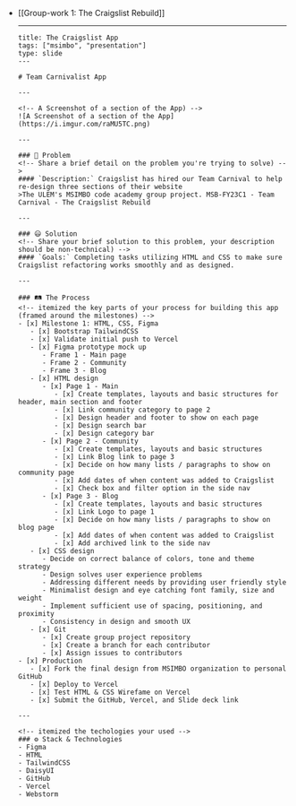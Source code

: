 - [[Group-work 1: The Craigslist Rebuild]]
	- ---
	  title: The Craigslist App 
	  tags: ["msimbo", "presentation"]
	  type: slide
	  ---
	  
	  # Team Carnivalist App
	  
	  ---
	  
	  <!-- A Screenshot of a section of the App) -->
	  ![A Screenshot of a section of the App](https://i.imgur.com/raMU5TC.png)
	  
	  ---
	  
	  ### 🤔 Problem
	  <!-- Share a brief detail on the problem you're trying to solve) -->
	  #### `Description:` Craigslist has hired our Team Carnival to help re-design three sections of their website
	  >The ULEM's MSIMBO code academy group project. MSB-FY23C1 - Team Carnival - The Craigslist Rebuild
	  
	  ---
	  
	  ### 😃 Solution
	  <!-- Share your brief solution to this problem, your description should be non-technical) -->
	  #### `Goals:` Completing tasks utilizing HTML and CSS to make sure Craigslist refactoring works smoothly and as designed.
	  
	  ---
	  
	  ### 🛤️ The Process
	  <!-- itemized the key parts of your process for building this app (framed around the milestones) -->
	  - [x] Milestone 1: HTML, CSS, Figma  
	     - [x] Bootstrap TailwindCSS  
	     - [x] Validate initial push to Vercel  
	     - [x] Figma prototype mock up  
	        - Frame 1 - Main page  
	        - Frame 2 - Community  
	        - Frame 3 - Blog  
	     - [x] HTML design  
	        - [x] Page 1 - Main  
	           - [x] Create templates, layouts and basic structures for header, main section and footer  
	           - [x] Link community category to page 2  
	           - [x] Design header and footer to show on each page  
	           - [x] Design search bar
	           - [x] Design category bar
	        - [x] Page 2 - Community  
	           - [x] Create templates, layouts and basic structures  
	           - [x] Link Blog link to page 3  
	           - [x] Decide on how many lists / paragraphs to show on community page  
	           - [x] Add dates of when content was added to Craigslist  
	           - [x] Check box and filter option in the side nav  
	        - [x] Page 3 - Blog  
	           - [x] Create templates, layouts and basic structures  
	           - [x] Link Logo to page 1  
	           - [x] Decide on how many lists / paragraphs to show on blog page  
	           - [x] Add dates of when content was added to Craigslist  
	           - [x] Add archived link to the side nav  
	     - [x] CSS design  
	        - Decide on correct balance of colors, tone and theme strategy  
	        - Design solves user experience problems  
	        - Addressing different needs by providing user friendly style  
	        - Minimalist design and eye catching font family, size and weight  
	        - Implement sufficient use of spacing, positioning, and proximity  
	        - Consistency in design and smooth UX  
	     - [x] Git
	        - [x] Create group project repository
	        - [x] Create a branch for each contributor
	        - [x] Assign issues to contributors
	  - [x] Production 
	     - [x] Fork the final design from MSIMBO organization to personal GitHub
	     - [x] Deploy to Vercel
	     - [x] Test HTML & CSS Wirefame on Vercel
	     - [x] Submit the GitHub, Vercel, and Slide deck link
	  
	  ---
	  
	  <!-- itemized the techologies your used -->
	  ### ⚙️ Stack & Technologies
	  - Figma
	  - HTML
	  - TailwindCSS
	  - DaisyUI
	  - GitHub
	  - Vercel
	  - Webstorm